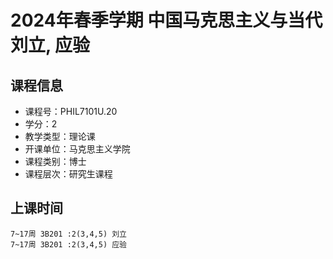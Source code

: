 # 2024年春季学期 中国马克思主义与当代 刘立, 应验






## 课程信息

- 课程号：PHIL7101U.20
- 学分：2
- 教学类型：理论课
- 开课单位：马克思主义学院
- 课程类别：博士
- 课程层次：研究生课程

## 上课时间

```
7~17周 3B201 :2(3,4,5) 刘立
7~17周 3B201 :2(3,4,5) 应验
```

